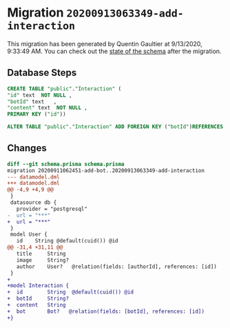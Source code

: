 # Migration `20200913063349-add-interaction`

This migration has been generated by Quentin Gaultier at 9/13/2020, 9:33:49 AM.
You can check out the [state of the schema](./schema.prisma) after the migration.

## Database Steps

```sql
CREATE TABLE "public"."Interaction" (
"id" text  NOT NULL ,
"botId" text   ,
"content" text  NOT NULL ,
PRIMARY KEY ("id"))

ALTER TABLE "public"."Interaction" ADD FOREIGN KEY ("botId")REFERENCES "public"."Bot"("id") ON DELETE SET NULL ON UPDATE CASCADE
```

## Changes

```diff
diff --git schema.prisma schema.prisma
migration 20200911062451-add-bot..20200913063349-add-interaction
--- datamodel.dml
+++ datamodel.dml
@@ -4,9 +4,9 @@
 }
 datasource db {
   provider = "postgresql"
-  url = "***"
+  url = "***"
 }
 model User {
   id    String @default(cuid()) @id
@@ -31,4 +31,11 @@
   title     String
   image     String?
   author    User?   @relation(fields: [authorId], references: [id])
 }
+
+model Interaction {
+  id        String  @default(cuid()) @id
+  botId     String?
+  content   String
+  bot       Bot?   @relation(fields: [botId], references: [id])
+}
```


